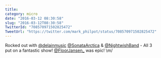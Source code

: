 ```yaml
---
title: 
category: micro
date: "2016-03-12 08:30:58"
slug: "2016-03-12T08:30:58"
TwitterId: "708570971502825472"
TweetUrl: "https://twitter.com/mark_philpot/status/708570971502825472"
---
```


Rocked out with [@delainmusic](https://twitter.com/delainmusic)
[@SonataArctica](https://twitter.com/SonataArctica) &amp;
[@NightwishBand](https://twitter.com/NightwishBand) - All 3 put on a fantastic
show! [@FloorJansen_](https://twitter.com/FloorJansen_) was epic! \m/
